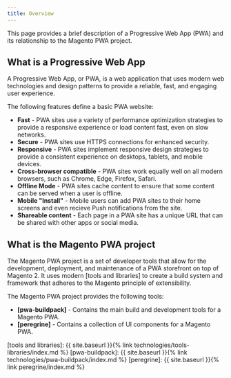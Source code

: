 ```yaml
---
title: Overview
---
```


This page provides a brief description of a Progressive Web App (PWA) and its relationship to the Magento PWA project.

## What is a Progressive Web App

A Progressive Web App, or PWA, is a web application that uses modern web technologies and design patterns to provide a reliable, fast, and engaging user experience.

The following features define a basic PWA website:

* **Fast** - PWA sites use a variety of performance optimization strategies to provide a responsive experience or load content fast, even on slow networks.
* **Secure** - PWA sites use HTTPS connections for enhanced security.
* **Responsive** - PWA sites implement responsive design strategies to provide a consistent experience on desktops, tablets, and mobile devices. 
* **Cross-browser compatible** - PWA sites work equally well on all modern browsers, such as Chrome, Edge, Firefox, Safari. 
* **Offline Mode** - PWA sites cache content to ensure that some content can be served when a user is offline.
* **Mobile "Install"** - Mobile users can add PWA sites to their home screens and even recieve Push notifications from the site.
* **Shareable content** - Each page in a PWA site has a unique URL that can be shared with other apps or social media.

## What is the Magento PWA project

The Magento PWA project is a set of developer tools that allow for the development, deployment, and maintenance of a PWA storefront on top of Magento 2. 
It uses modern [tools and libraries] to create a build system and framework that adheres to the Magento principle of extensibility.

The Magento PWA project provides the following tools:

* **[pwa-buildpack]** - Contains the main build and development tools for a Magento PWA.
* **[peregrine]** - Contains a collection of UI components for a Magento PWA.

[tools and libraries]: {{ site.baseurl }}{% link technologies/tools-libraries/index.md %}
[pwa-buildpack]: {{ site.baseurl }}{% link technologies/pwa-buildpack/index.md %}
[peregrine]: {{ site.baseurl }}{% link peregrine/index.md %}